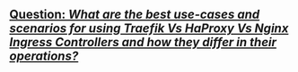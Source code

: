 ## <u>Question: <i>What are the best use-cases and scenarios for using Traefik Vs HaProxy Vs Nginx Ingress Controllers and how they differ in their operations?</i>



